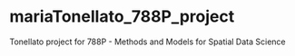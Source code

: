 # mariaTonellato_788P_project
Tonellato project for 788P - Methods and Models for Spatial Data Science
